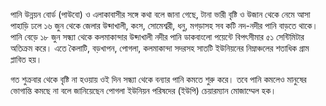 পানি উন্নয়ন বোর্ড (পাউবো) ও এলাকাবাসীর সঙ্গে কথা বলে জানা গেছে, টানা ভারী বৃষ্টি ও উজান থেকে নেমে আসা পাহাড়ি ঢলে ১৬ জুন থেকে জেলার উব্দাখালী, কংস, সোমেশ্বরী, ধনু, মগড়াসহ সব কটি নদ-নদীর পানি বাড়তে থাকে। পানি বেড়ে ১৮ জুন সন্ধ্যা থেকে কলমাকান্দার উব্দাখালী নদীর পানি ডাকবাংলো পয়েন্টে বিপৎসীমার ৫১ সেন্টিমিটার অতিক্রম করে। এতে কৈলাটি, বড়খাপন, পোগলা, কলমাকান্দা সদরসহ সাতটি ইউনিয়নের নিম্নাঞ্চলের শতাধিক গ্রাম প্লাবিত হয়।

গত শুক্রবার থেকে বৃষ্টি না হওয়ায় ওই দিন সন্ধ্যা থেকে বন্যার পানি কমতে শুরু করে। তবে পানি কমলেও মানুষের ভোগান্তি কমছে না বলে জানিয়েছেন পোগলা ইউনিয়ন পরিষদের (ইউপি) চেয়ারম্যান মোজাম্মেল হক।
